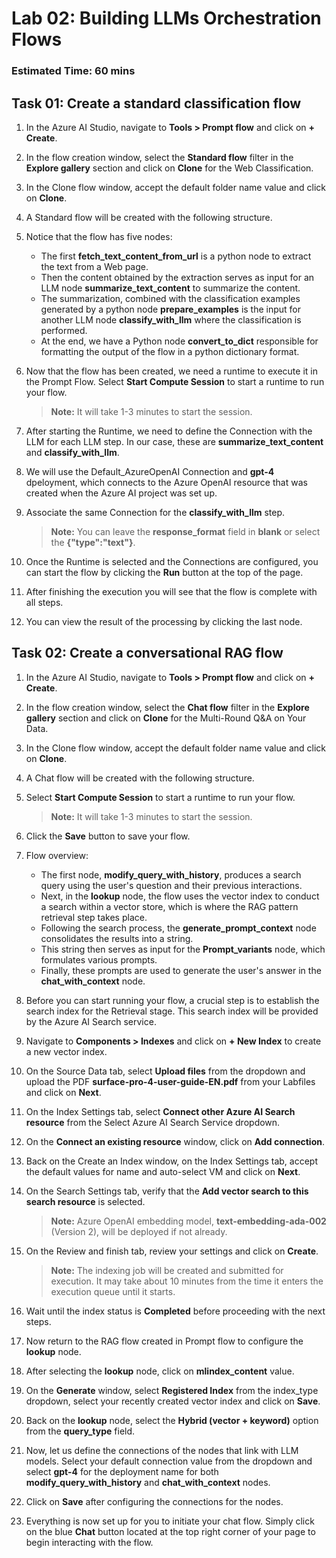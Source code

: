 # Lab 02: Building LLMs Orchestration Flows
### Estimated Time: 60 mins

## Task 01: Create a standard classification flow

1. In the Azure AI Studio, navigate to **Tools > Prompt flow** and click on **+ Create**.

1. In the flow creation window, select the **Standard flow** filter in the **Explore gallery** section and click on **Clone** for the Web Classification.

1. In the Clone flow window, accept the default folder name value and click on **Clone**.

1. A Standard flow will be created with the following structure.

1. Notice that the flow has five nodes:

   - The first **fetch_text_content_from_url** is a python node to extract the text from a Web page.
   - Then the content obtained by the extraction serves as input for an LLM node **summarize_text_content** to summarize the content.
   - The summarization, combined with the classification examples generated by a python node **prepare_examples** is the input for another LLM node **classify_with_llm** where the classification is performed.
   - At the end, we have a Python node **convert_to_dict** responsible for formatting the output of the flow in a python dictionary format.
  
1. Now that the flow has been created, we need a runtime to execute it in the Prompt Flow. Select **Start Compute Session** to start a runtime to run your flow.

   >**Note:** It will take 1-3 minutes to start the session.

1. After starting the Runtime, we need to define the Connection with the LLM for each LLM step. In our case, these are **summarize_text_content** and **classify_with_llm**.

1. We will use the Default_AzureOpenAI Connection and **gpt-4** dpeloyment, which connects to the Azure OpenAI resource that was created when the Azure AI project was set up.

1. Associate the same Connection for the **classify_with_llm** step.

   >**Note:** You can leave the **response_format** field in **blank** or select the **{"type":"text"}**.

1. Once the Runtime is selected and the Connections are configured, you can start the flow by clicking the **Run** button at the top of the page.

1. After finishing the execution you will see that the flow is complete with all steps.

1. You can view the result of the processing by clicking the last node.

## Task 02: Create a conversational RAG flow

1. In the Azure AI Studio, navigate to **Tools > Prompt flow** and click on **+ Create**.

1. In the flow creation window, select the **Chat flow** filter in the **Explore gallery** section and click on **Clone** for the Multi-Round Q&A on Your Data.

1. In the Clone flow window, accept the default folder name value and click on **Clone**.

1. A Chat flow will be created with the following structure.

1. Select **Start Compute Session** to start a runtime to run your flow.

   >**Note:** It will take 1-3 minutes to start the session.

1. Click the **Save** button to save your flow.

1. Flow overview:

   - The first node, **modify_query_with_history**, produces a search query using the user's question and their previous interactions.
   - Next, in the **lookup** node, the flow uses the vector index to conduct a search within a vector store, which is where the RAG pattern retrieval step takes place.
   - Following the search process, the **generate_prompt_context** node consolidates the results into a string.
   - This string then serves as input for the **Prompt_variants** node, which formulates various prompts.
   - Finally, these prompts are used to generate the user's answer in the **chat_with_context** node.

1. Before you can start running your flow, a crucial step is to establish the search index for the Retrieval stage. This search index will be provided by the Azure AI Search service.

1. Navigate to **Components > Indexes** and click on **+ New Index** to create a new vector index.

1. On the Source Data tab, select **Upload files** from the dropdown and upload the PDF **surface-pro-4-user-guide-EN.pdf** from your Labfiles and click on **Next**.

1. On the Index Settings tab, select **Connect other Azure AI Search resource** from the Select Azure AI Search Service dropdown.

1. On the **Connect an existing resource** window, click on **Add connection**.

1. Back on the Create an Index window, on the Index Settings tab, accept the default values for name and auto-select VM and click on **Next**.

1. On the Search Settings tab, verify that the **Add vector search to this search resource** is selected.

   >**Note:** Azure OpenAI embedding model, **text-embedding-ada-002** (Version 2), will be deployed if not already.

1. On the Review and finish tab, review your settings and click on **Create**.

   >**Note:** The indexing job will be created and submitted for execution. It may take about 10 minutes from the time it enters the execution queue until it starts.

1. Wait until the index status is **Completed** before proceeding with the next steps.

1. Now return to the RAG flow created in Prompt flow to configure the **lookup** node.

1. After selecting the **lookup** node, click on **mlindex_content** value.

1. On the **Generate** window, select **Registered Index** from the index_type dropdown, select your recently created vector index and click on **Save**.

1. Back on the **lookup** node, select the **Hybrid (vector + keyword)** option from the **query_type** field.

1. Now, let us define the connections of the nodes that link with LLM models. Select your default connection value from the dropdown and select **gpt-4** for the deployment name for both **modify_query_with_history** and **chat_with_context** nodes.

1. Click on **Save** after configuring the connections for the nodes.

1. Everything is now set up for you to initiate your chat flow. Simply click on the blue **Chat** button located at the top right corner of your page to begin interacting with the flow.


















































